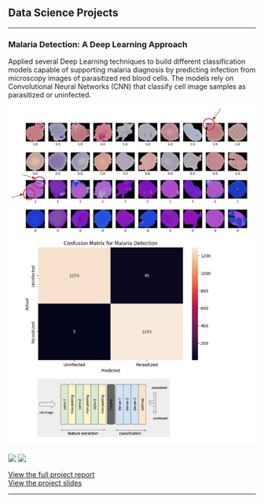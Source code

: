 ## Data Science Projects

---

### Malaria Detection: A Deep Learning Approach
Applied several Deep Learning techniques to build different classification models capable of supporting malaria diagnosis by predicting infection from microscopy images of parasitized red blood cells. The models rely on Convolutional Neural Networks (CNN) that classify cell image samples as parasitized or uninfected.

<img src="projects/malaria/image_malaria.jpg?raw=true" />

[![](https://img.shields.io/badge/Python-white?logo=Python)](#)
[![](https://img.shields.io/badge/sklearn-white?logo=scikit-learn)](#)

[View the full project report](/projects/malaria/report_malaria.html)<br>
[View the project slides](/projects/malaria/slides_malaria.pdf)


---
